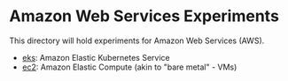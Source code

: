 # Amazon Web Services Experiments

This directory will hold experiments for Amazon Web Services (AWS).

 - [eks](eks): Amazon Elastic Kubernetes Service
 - [ec2](ec2): Amazon Elastic Compute (akin to "bare metal" - VMs)

